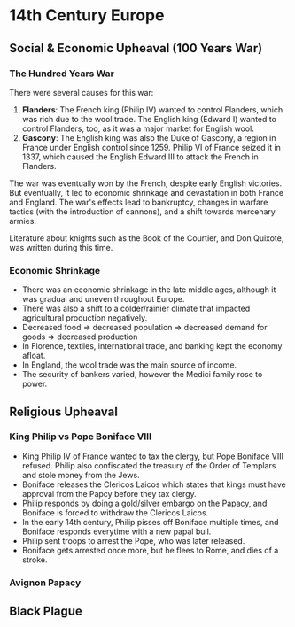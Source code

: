 # 14th Century Europe

## Social & Economic Upheaval (100 Years War)

### The Hundred Years War

There were several causes for this war:
1. **Flanders**: The French king (Philip IV) wanted to control Flanders, which was rich due to the wool trade. The English king (Edward I) wanted to control Flanders, too, as it was a major market for English wool.
2. **Gascony**: The English king was also the Duke of Gascony, a region in France under English control since 1259. Philip VI of France seized it in 1337, which caused the English Edward III to attack the French in Flanders.

The war was eventually won by the French, despite early English victories. But eventually, it led to economic shrinkage and devastation in both France and England. The war's effects lead to bankruptcy, changes in warfare tactics (with the introduction of cannons), and a shift towards mercenary armies. 

Literature about knights such as the Book of the Courtier, and Don Quixote, was written during this time.

### Economic Shrinkage

- There was an economic shrinkage in the late middle ages, although it was gradual and uneven throughout Europe. 
- There was also a shift to a colder/rainier climate that impacted agricultural production negatively. 
- Decreased food => decreased population => decreased demand for goods => decreased production
- In Florence, textiles, international trade, and banking kept the economy afloat.
- In England, the wool trade was the main source of income.
- The security of bankers varied, however the Medici family rose to power.



## Religious Upheaval

### King Philip vs Pope Boniface VIII

- King Philip IV of France wanted to tax the clergy, but Pope Boniface VIII refused. Philip also confiscated the treasury of the Order of Templars and stole money from the Jews.
- Boniface releases the Clericos Laicos which states that kings must have approval from the Papcy before they tax clergy. 
- Philip responds by doing a gold/silver embargo on the Papacy, and Boniface is forced to withdraw the Clericos Laicos.
- In the early 14th century, Philip pisses off Boniface multiple times, and Boniface responds everytime with a new papal bull.
- Philip sent troops to arrest the Pope, who was later released.
- Boniface gets arrested once more, but he flees to Rome, and dies of a stroke.


### Avignon Papacy



## Black Plague
